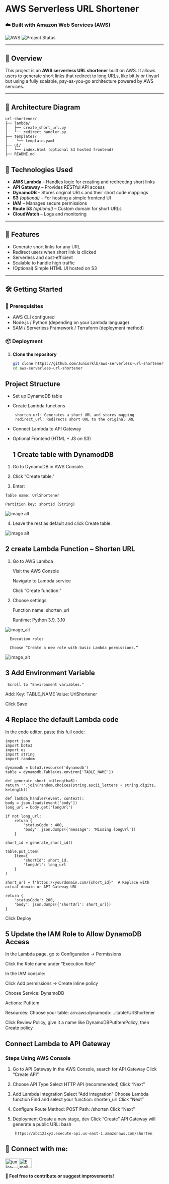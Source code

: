 #  AWS Serverless URL Shortener

### ☁️ Built with Amazon Web Services (AWS)

![AWS](https://img.shields.io/badge/Built%20with-AWS-orange?style=flat&logo=amazonaws)
![Project Status](https://img.shields.io/badge/status-in--progress-yellow)

---

## 📌 Overview

This project is an **AWS serverless URL shortener** built on AWS. It allows users to generate short links that redirect to long URLs, like bit.ly or tinyurl  but using a fully scalable, pay-as-you-go architecture powered by AWS services.

---

## 🧱 Architecture Diagram

    url-shortener/
    ├── lambda/
    │   ├── create_short_url.py
    │   └── redirect_handler.py
    ├── templates/
    │    └── template.yaml
    ├── ui/
    │   └── index.html (optional S3 hosted frontend)
    ├── README.md





## 🔧 Technologies Used

- **AWS Lambda** – Handles logic for creating and redirecting short links  
- **API Gateway** – Provides RESTful API access  
- **DynamoDB** – Stores original URLs and their short code mappings  
- **S3** *(optional)* – For hosting a simple frontend UI  
- **IAM** – Manages secure permissions  
- **Route 53** *(optional)* – Custom domain for short URLs  
- **CloudWatch** – Logs and monitoring  

---

## 🚀 Features

-  Generate short links for any URL  
-  Redirect users when short link is clicked  
-  Serverless and cost-efficient  
-  Scalable to handle high traffic  
-  (Optional) Simple HTML UI hosted on S3  

---

## 🛠️ Getting Started

### 🧰 Prerequisites

- AWS CLI configured
- Node.js / Python (depending on your Lambda language)
- SAM / Serverless Framework / Terraform (deployment method)

### 📦 Deployment

1. **Clone the repository**
   ```bash
   git clone https://github.com/Juniorklb/aws-serverless-url-shortener.git
   cd aws-serverless-url-shortener
## Project Structure

- Set up DynamoDB table
- Create Lambda functions
  
       shorten_url: Generates a short URL and stores mapping
       redirect_url: Redirects short URL to the original URL

- Connect Lambda to API Gateway
- Optional Frontend (HTML + JS on S3)

  ## 1 Create table with DynamodDB

 1.  Go to DynamoDB in AWS Console.

 2.  Click “Create table.”

 3.  Enter:

    Table name: UrlShortener

    Partition key: shortId (String)

![image alt](https://github.com/Juniorklb/AWS-Serverless-URL-Shortener/blob/1e8ef7ea1b3abe3a359abc14d028cc503eef5fb0/Images/Dynamobd.PNG)
   
4. Leave the rest as default and click Create table.
   
![image alt](https://github.com/Juniorklb/AWS-Serverless-URL-Shortener/blob/94e246deabe545de034cdf84a2db44c573bf74fa/Images/Dynamobd%202.PNG)

   ## 2 create Lambda Function – Shorten URL

   1. Go to AWS Lambda
      
      Visit the AWS Console

      Navigate to Lambda service

      Click “Create function.”

   2. Choose settings
      
      Function name: shorten_url

      Runtime: Python 3.9, 3.10
      
   ![image_alt](https://github.com/Juniorklb/AWS-Serverless-URL-Shortener/blob/698309afbc95e6dec142975d620055734f8d5442/Images/Lambda%201.PNG)
   
      Execution role:

      Choose “Create a new role with basic Lambda permissions.”   

  ![image_alt](https://github.com/Juniorklb/AWS-Serverless-URL-Shortener/blob/fc7b27baffe8cae13b97d777064e639c8ce5bd32/Images/Lambda%202.PNG)
  
  ## 3 Add Environment Variable
      
     Scroll to "Environment variables."

  Add:
    Key: TABLE_NAME
    Value: UrlShortener

  Click Save

  ## 4 Replace the default Lambda code

In the code editor, paste this full code:

    import json
    import boto3
    import os
    import string
    import random

    dynamodb = boto3.resource('dynamodb')
    table = dynamodb.Table(os.environ['TABLE_NAME'])

    def generate_short_id(length=6):
    return ''.join(random.choices(string.ascii_letters + string.digits, k=length))

    def lambda_handler(event, context):
    body = json.loads(event['body'])
    long_url = body.get('longUrl')

    if not long_url:
        return {
            'statusCode': 400,
            'body': json.dumps({'message': 'Missing longUrl'})
        }

    short_id = generate_short_id()
    
    table.put_item(
        Item={
            'shortId': short_id,
            'longUrl': long_url
        }
    )

    short_url = f"https://yourdomain.com/{short_id}"  # Replace with actual domain or API Gateway URL

    return {
        'statusCode': 200,
        'body': json.dumps({'shortUrl': short_url})
    }
Click Deploy

## 5 Update the IAM Role to Allow DynamoDB Access

In the Lambda page, go to Configuration → Permissions

Click the Role name under "Execution Role"

In the IAM console:

Click Add permissions → Create inline policy

Choose Service: DynamoDB

Actions: PutItem

Resources: Choose your table: arn:aws:dynamodb:...:table/UrlShortener

Click Review Policy, give it a name like DynamoDBPutItemPolicy, then Create policy

## Connect Lambda to API Gateway

### Steps Using AWS Console
 1. Go to API Gateway
 In the AWS Console, search for API Gateway
 Click “Create API”
 2. Choose API Type
 Select HTTP API (recommended)
 Click “Next”
 3. Add Lambda Integration
 Select “Add integration”
 Choose Lambda function
 Find and select your function: shorten_url
 Click “Next”
 4. Configure Route
 Method: POST
 Path: /shorten
 Click “Next”
 5. Deployment
 Create a new stage, dev
 Click “Create”
 API Gateway will generate a public URL:
 bash


         https://abc123xyz.execute-api.us-east-1.amazonaws.com/shorten

</b>
<h2>👥 Connect with me:</h2>

<p align="left">
  <a href="https://www.linkedin.com/in/junior-kalomba-10002a18a/" target="_blank">
    <img src="https://raw.githubusercontent.com/rahuldkjain/github-profile-readme-generator/master/src/images/icons/Social/linked-in-alt.svg" alt="junior-kalomba-10002a18a" height="30" width="40"/>  
    
  </a>
  <a href="mailto:jrkalomba@gmail.com" target="_blank">
  <img  src="https://upload.wikimedia.org/wikipedia/commons/4/4e/Mail_%28iOS%29.svg" alt="Email" height="30" width="40"/>
</a>
</p>


[linkedin]: https://linkedin.com/in/Juniorkalomba

**🔗 Feel free to contribute or suggest improvements!**


   
